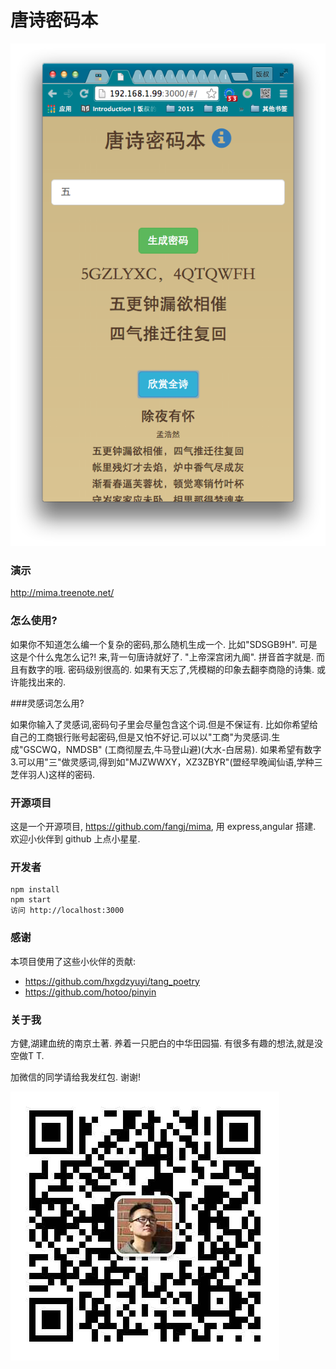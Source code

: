 # 唐诗密码本

![ss](screenshot/screenshot01.png)

### 演示
http://mima.treenote.net/

### 怎么使用?

如果你不知道怎么编一个复杂的密码,那么随机生成一个. 比如"SDSGB9H". 可是这是个什么鬼怎么记?! 来,背一句唐诗就好了. "上帝深宫闭九阍". 拼音首字就是. 而且有数字的哦. 密码级别很高的. 如果有天忘了,凭模糊的印象去翻李商隐的诗集. 或许能找出来的.

###灵感词怎么用?

如果你输入了灵感词,密码句子里会尽量包含这个词.但是不保证有. 比如你希望给自己的工商银行账号起密码,但是又怕不好记.可以以"工商"为灵感词.生成"GSCWQ，NMDSB" (工商彻屋去,牛马登山避)(大水-白居易). 如果希望有数字3.可以用"三"做灵感词,得到如"MJZWWXY，XZ3ZBYR"(盟经早晚闻仙语,学种三芝伴羽人)这样的密码. 

### 开源项目

这是一个开源项目, <https://github.com/fangj/mima>, 用 express,angular 搭建. 欢迎小伙伴到 github 上点小星星.

### 开发者

    npm install
    npm start
    访问 http://localhost:3000

### 感谢

本项目使用了这些小伙伴的贡献:

* <https://github.com/hxgdzyuyi/tang_poetry>
* <https://github.com/hotoo/pinyin>

### 关于我

方健,湖建血统的南京土著. 养着一只肥白的中华田园猫. 有很多有趣的想法,就是没空做T T. 

加微信的同学请给我发红包. 谢谢! 

![微信](public/images/wechat_fangjian.jpg)
